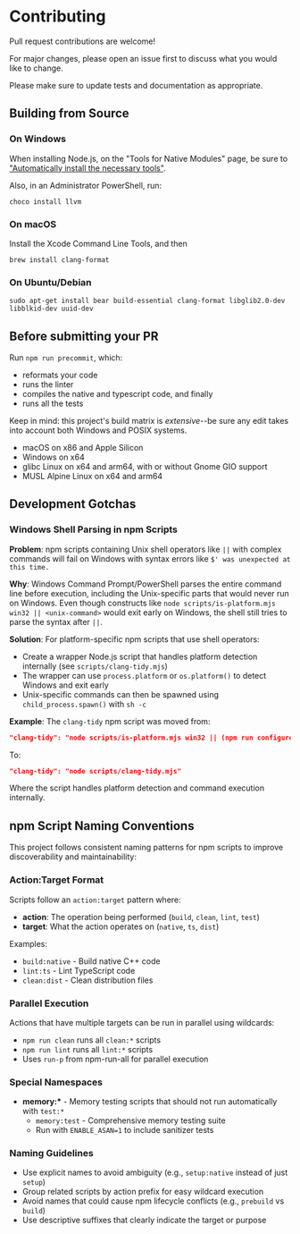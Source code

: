 # Contributing

Pull request contributions are welcome!

For major changes, please open an issue first to discuss what you would like to change.

Please make sure to update tests and documentation as appropriate.

## Building from Source

### On Windows

When installing Node.js, on the "Tools for Native Modules" page, be sure to
["Automatically install the necessary
tools"](https://photostructure.com/server/photostructure-for-node/#step-2-install-nodejs).

Also, in an Administrator PowerShell, run:

    choco install llvm

### On macOS

Install the Xcode Command Line Tools, and then

    brew install clang-format

### On Ubuntu/Debian

    sudo apt-get install bear build-essential clang-format libglib2.0-dev libblkid-dev uuid-dev

## Before submitting your PR

Run `npm run precommit`, which:

- reformats your code
- runs the linter
- compiles the native and typescript code, and finally
- runs all the tests

Keep in mind: this project's build matrix is _extensive_--be sure any edit takes
into account both Windows and POSIX systems.

- macOS on x86 and Apple Silicon
- Windows on x64
- glibc Linux on x64 and arm64, with or without Gnome GIO support
- MUSL Alpine Linux on x64 and arm64

## Development Gotchas

### Windows Shell Parsing in npm Scripts

**Problem**: npm scripts containing Unix shell operators like `||` with complex commands will fail on Windows with syntax errors like `$' was unexpected at this time.`

**Why**: Windows Command Prompt/PowerShell parses the entire command line before execution, including the Unix-specific parts that would never run on Windows. Even though constructs like `node scripts/is-platform.mjs win32 || <unix-command>` would exit early on Windows, the shell still tries to parse the syntax after `||`.

**Solution**: For platform-specific npm scripts that use shell operators:

- Create a wrapper Node.js script that handles platform detection internally (see `scripts/clang-tidy.mjs`)
- The wrapper can use `process.platform` or `os.platform()` to detect Windows and exit early
- Unix-specific commands can then be spawned using `child_process.spawn()` with `sh -c`

**Example**: The `clang-tidy` npm script was moved from:

```json
"clang-tidy": "node scripts/is-platform.mjs win32 || (npm run configure && bear -- npm run node-gyp-rebuild && find src -name '*.cpp' -o -name '*.h' | grep -E '\\.(cpp|h)$' | grep -v -E '(windows|darwin)/' | xargs clang-tidy)"
```

To:

```json
"clang-tidy": "node scripts/clang-tidy.mjs"
```

Where the script handles platform detection and command execution internally.

## npm Script Naming Conventions

This project follows consistent naming patterns for npm scripts to improve discoverability and maintainability:

### Action:Target Format

Scripts follow an `action:target` pattern where:

- **action**: The operation being performed (`build`, `clean`, `lint`, `test`)
- **target**: What the action operates on (`native`, `ts`, `dist`)

Examples:

- `build:native` - Build native C++ code
- `lint:ts` - Lint TypeScript code
- `clean:dist` - Clean distribution files

### Parallel Execution

Actions that have multiple targets can be run in parallel using wildcards:

- `npm run clean` runs all `clean:*` scripts
- `npm run lint` runs all `lint:*` scripts
- Uses `run-p` from npm-run-all for parallel execution

### Special Namespaces

- **memory:\*** - Memory testing scripts that should not run automatically with `test:*`
  - `memory:test` - Comprehensive memory testing suite
  - Run with `ENABLE_ASAN=1` to include sanitizer tests

### Naming Guidelines

- Use explicit names to avoid ambiguity (e.g., `setup:native` instead of just `setup`)
- Group related scripts by action prefix for easy wildcard execution
- Avoid names that could cause npm lifecycle conflicts (e.g., `prebuild` vs `build`)
- Use descriptive suffixes that clearly indicate the target or purpose
